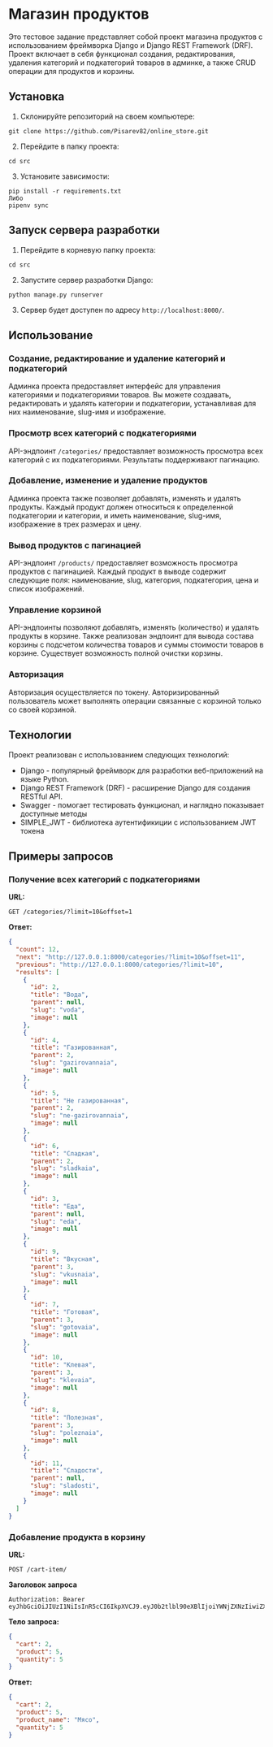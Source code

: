 # Магазин продуктов

Это тестовое задание представляет собой проект магазина продуктов с использованием фреймворка Django и Django REST Framework (DRF). Проект включает в себя функционал создания, редактирования, удаления категорий и подкатегорий товаров в админке, а также CRUD операции для продуктов и корзины.


## Установка

1. Склонируйте репозиторий на своем компьютере:

```shell
git clone https://github.com/Pisarev82/online_store.git
```

2. Перейдите в папку проекта:

```shell
cd src
```

3. Установите зависимости:

```shell
pip install -r requirements.txt
Либо
pipenv sync
```

## Запуск сервера разработки

1. Перейдите в корневую папку проекта:

```shell
cd src
```

2. Запустите сервер разработки Django:

```shell
python manage.py runserver
```

3. Сервер будет доступен по адресу `http://localhost:8000/`.

## Использование

### Создание, редактирование и удаление категорий и подкатегорий

Админка проекта предоставляет интерфейс для управления категориями и подкатегориями товаров. Вы можете создавать, редактировать и удалять категории и подкатегории, устанавливая для них наименование, slug-имя и изображение.

### Просмотр всех категорий с подкатегориями

API-эндпоинт `/categories/` предоставляет возможность просмотра всех категорий с их подкатегориями. Результаты поддерживают пагинацию.

### Добавление, изменение и удаление продуктов

Админка проекта также позволяет добавлять, изменять и удалять продукты. Каждый продукт должен относиться к определенной подкатегории и категории, и иметь наименование, slug-имя, изображение в трех размерах и цену.

### Вывод продуктов с пагинацией

API-эндпоинт `/products/` предоставляет возможность просмотра продуктов с пагинацией. Каждый продукт в выводе содержит следующие поля: наименование, slug, категория, подкатегория, цена и список изображений.

### Управление корзиной

API-эндпоинты позволяют добавлять, изменять (количество) и удалять продукты в корзине. Также реализован эндпоинт для вывода состава корзины с подсчетом количества товаров и суммы стоимости товаров в корзине. Существует возможность полной очистки корзины.

### Авторизация

Авторизация осуществляется по токену. Авторизированный пользователь может выполнять операции связанные с корзиной только со своей корзиной.

## Технологии

Проект реализован с использованием следующих технологий:

- Django - популярный фреймворк для разработки веб-приложений на языке Python.
- Django REST Framework (DRF) - расширение Django для создания RESTful API.
- Swagger - помогает тестировать функционал, и наглядно показывает доступные методы
- SIMPLE_JWT - библиотека аутентификиции с использованием JWT токена

## Примеры запросов

### Получение всех категорий с подкатегориями

**URL:**

```
GET /categories/?limit=10&offset=1
```

**Ответ:**

```json
{
  "count": 12,
  "next": "http://127.0.0.1:8000/categories/?limit=10&offset=11",
  "previous": "http://127.0.0.1:8000/categories/?limit=10",
  "results": [
    {
      "id": 2,
      "title": "Вода",
      "parent": null,
      "slug": "voda",
      "image": null
    },
    {
      "id": 4,
      "title": "Газированная",
      "parent": 2,
      "slug": "gazirovannaia",
      "image": null
    },
    {
      "id": 5,
      "title": "Не газированная",
      "parent": 2,
      "slug": "ne-gazirovannaia",
      "image": null
    },
    {
      "id": 6,
      "title": "Сладкая",
      "parent": 2,
      "slug": "sladkaia",
      "image": null
    },
    {
      "id": 3,
      "title": "Еда",
      "parent": null,
      "slug": "eda",
      "image": null
    },
    {
      "id": 9,
      "title": "Вкусная",
      "parent": 3,
      "slug": "vkusnaia",
      "image": null
    },
    {
      "id": 7,
      "title": "Готовая",
      "parent": 3,
      "slug": "gotovaia",
      "image": null
    },
    {
      "id": 10,
      "title": "Клевая",
      "parent": 3,
      "slug": "klevaia",
      "image": null
    },
    {
      "id": 8,
      "title": "Полезная",
      "parent": 3,
      "slug": "poleznaia",
      "image": null
    },
    {
      "id": 11,
      "title": "Сладости",
      "parent": null,
      "slug": "sladosti",
      "image": null
    }
  ]
}
```

### Добавление продукта в корзину

**URL:**

```
POST /cart-item/
```

**Заголовок запроса**

```
Authorization: Bearer eyJhbGciOiJIUzI1NiIsInR5cCI6IkpXVCJ9.eyJ0b2tlbl90eXBlIjoiYWNjZXNzIiwiZXhwIjoxNjk4NDUwMzE3LCJpYXQiOjE2OTgzN
```

**Тело запроса:**

```json
{
  "cart": 2,
  "product": 5,
  "quantity": 5
}
```

**Ответ:**

```json
{
  "cart": 2,
  "product": 5,
  "product_name": "Мясо",
  "quantity": 5
}
```
